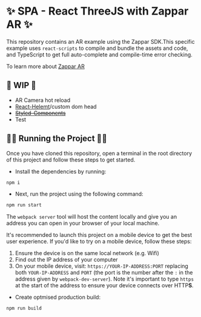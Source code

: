 # ✨ SPA - React ThreeJS with Zappar AR ✨

This repository contains an AR example using the Zappar SDK.This specific example uses `react-scripts` to compile and bundle the assets and code, and TypeScript to get full auto-complete and compile-time error checking.

To learn more about [Zappar AR](https://docs.zap.works/universal-ar/)

## 🚧 WIP 🚧

- AR Camera hot reload
- [React-Helemt](https://github.com/nfl/react-helmet)/custom dom head
- ~~[Styled-Components](https://styled-components.com/)~~
- Test

## 🏃🏼 Running the Project 🏃🏼

Once you have cloned this repository, open a terminal in the root directory of this project and follow these steps to get started.

- Install the dependencies by running:

```bash
npm i
```

- Next, run the project using the following command:

```bash
npm run start
```

The `webpack server` tool will host the content locally and give you an address you can open in your browser of your local machine.

It's recommended to launch this project on a mobile device to get the best user experience. If you'd like to try on a mobile device, follow these steps:

1. Ensure the device is on the same local network (e.g. Wifi)
2. Find out the IP address of your computer
3. On your mobile device, visit: `https://YOUR-IP-ADDRESS:PORT` replacing both `YOUR-IP-ADDRESS` and `PORT` (the port is the number after the `:` in the address given by `webpack-dev-server`). Note it's important to type `https` at the start of the address to ensure your device connects over HTTP**S**.

- Create optmised production build:

```bash
npm run build
```
